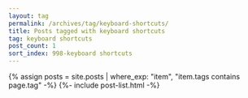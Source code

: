 ```yaml
---
layout: tag
permalink: /archives/tag/keyboard-shortcuts/
title: Posts tagged with keyboard shortcuts
tag: keyboard shortcuts
post_count: 1
sort_index: 998-keyboard shortcuts
---
```

{% assign posts = site.posts | where_exp: "item", "item.tags contains page.tag" -%}
{%- include post-list.html -%}
